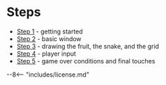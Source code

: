 # Steps

- [Step 1](step-1.md) - getting started
- [Step 2](step-2.md) - basic window
- [Step 3](step-3.md) - drawing the fruit, the snake, and the grid
- [Step 4](step-4.md) - player input
- [Step 5](step-5.md) - game over conditions and final touches

--8<-- "includes/license.md"
